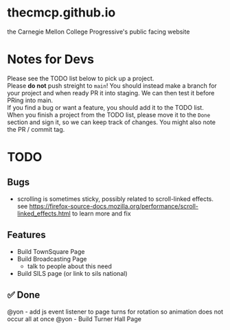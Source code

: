 # thecmcp.github.io
the Carnegie Mellon College Progressive's public facing website

# Notes for Devs
Please see the TODO list below to pick up a project. \
Please **do not** push streight to `main`! You should instead make a branch for your project and when ready PR it into staging. We can then test it before PRing into main. \
If you find a bug or want a feature, you should add it to the TODO list. \
When you finish a project from the TODO list, please move it to the `Done` section and sign it, so we can keep track of changes. You might also note the PR / commit tag.

# TODO
## Bugs
- scrolling is sometimes sticky, possibly related to scroll-linked effects. see https://firefox-source-docs.mozilla.org/performance/scroll-linked_effects.html to learn more and fix
## Features
- Build TownSquare Page
- Build Broadcasting Page
    - talk to people about this need
- Build SILS page (or link to sils national)

## ✅ Done
@yon - add js event listener to page turns for rotation so animation does not occur all at once
@yon - Build Turner Hall Page

